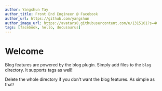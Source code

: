 ```yaml
---
author: Yangshun Tay
author_title: Front End Engineer @ Facebook
author_url: https://github.com/yangshun
author_image_url: https://avatars0.githubusercontent.com/u/1315101?s=400&v=4
tags: [facebook, hello, docusaurus]
---
```


# Welcome

Blog features are powered by the blog plugin. Simply add files to the `blog` directory. It supports tags as well!

Delete the whole directory if you don't want the blog features. As simple as that!
